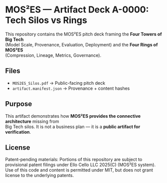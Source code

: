 # MOS²ES — Artifact Deck A-0000: Tech Silos vs Rings

This repository contains the MOS²ES pitch deck framing the **Four Towers of Big Tech**  
(Model Scale, Provenance, Evaluation, Deployment) and the **Four Rings of MOS²ES**  
(Compression, Lineage, Metrics, Governance).

## Files
- `MOS2ES_Silos.pdf` → Public-facing pitch deck
- `artifact.manifest.json` → Provenance + content hashes


## Purpose
This artifact demonstrates how **MOS²ES provides the connective architecture** missing from  
Big Tech silos. It is not a business plan — it is a **public artifact for verification**.

## License
Patent-pending materials: Portions of this repository are subject to provisional patent filings under Ello Cello LLC 2025(C) (MOS²ES system). Use of this code and content is permitted under MIT, but does not grant license to the underlying patents.

